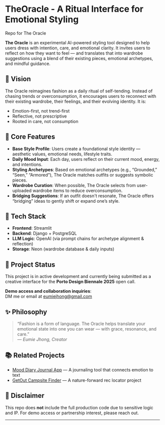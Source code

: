 # TheOracle - A Ritual Interface for Emotional Styling
Repo for The Oracle 

**The Oracle** is an experimental AI-powered styling tool designed to help users dress with intention, care, and emotional clarity. It invites users to reflect on how they want to feel — and translates that into wardrobe suggestions using a blend of their existing pieces, emotional archetypes, and mindful guidance.

## 🌿 Vision

The Oracle reimagines fashion as a daily ritual of self-tending. Instead of chasing trends or overconsumption, it encourages users to reconnect with their existing wardrobe, their feelings, and their evolving identity. It is:

- Emotion-first, not trend-first  
- Reflective, not prescriptive  
- Rooted in care, not consumption

## 🧠 Core Features

- **Base Style Profile**: Users create a foundational style identity — aesthetic values, emotional needs, lifestyle traits.
- **Daily Mood Input**: Each day, users reflect on their current mood, energy, and intentions.
- **Styling Archetypes**: Based on emotional archetypes (e.g., “Grounded,” “Seen,” “Armored”), The Oracle matches outfits or suggests symbolic pieces.
- **Wardrobe Curation**: When possible, The Oracle selects from user-uploaded wardrobe items to reduce overconsumption.
- **Bridging Suggestions**: If an outfit doesn't resonate, The Oracle offers “bridging” ideas to gently shift or expand one’s style.

## 🧩 Tech Stack

- **Frontend**: Streamlit
- **Backend**: Django + PostgreSQL
- **LLM Logic**: OpenAI (via prompt chains for archetype alignment & reflection)
- **Storage**: Neon (wardrobe database & daily inputs)

## 📂 Project Status

This project is in active development and currently being submitted as a creative interface for the **Porto Design Biennale 2025** open call.

**Demo access and collaboration inquiries**:  
DM me or email at eumiejhong@gmail.com

## ✨ Philosophy

> “Fashion is a form of language. The Oracle helps translate your emotional state into one you can wear — with grace, resonance, and care.”  
> — *Eumie Jhong, Creator*

## 📚 Related Projects

- [Mood Diary Journal App](https://github.com/eumiejhong/mood-diary) — A journaling tool that connects emotion to text
- [GetOut Campsite Finder](https://github.com/eumiejhong/getout) — A nature-forward rec locator project

## 🛑 Disclaimer

This repo does **not** include the full production code due to sensitive logic and IP. For demo access or partnership interest, please reach out.

---

